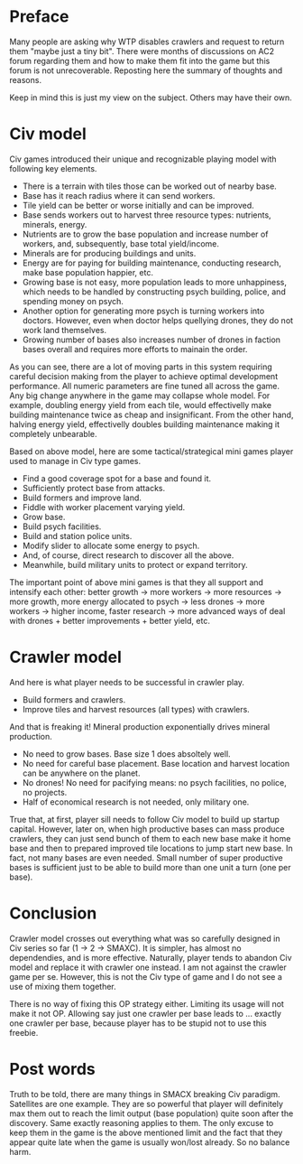 # Preface

Many people are asking why WTP disables crawlers and request to return them "maybe just a tiny bit". There were months of discussions on AC2 forum regarding them and how to make them fit into the game but this forum is not unrecoverable. Reposting here the summary of thoughts and reasons.

Keep in mind this is just my view on the subject. Others may have their own.

# Civ model

Civ games introduced their unique and recognizable playing model with following key elements.

* There is a terrain with tiles those can be worked out of nearby base.
* Base has it reach radius where it can send workers.
* Tile yield can be better or worse initially and can be improved.
* Base sends workers out to harvest three resource types: nutrients, minerals, energy.
* Nutrients are to grow the base population and increase number of workers, and, subsequently, base total yield/income.
* Minerals are for producing buildings and units.
* Energy are for paying for building maintenance, conducting research, make base population happier, etc.
* Growing base is not easy, more population leads to more unhappiness, which needs to be handled by constructing psych building, police, and spending money on psych.
* Another option for generating more psych is turning workers into doctors. However, even when doctor helps quellying drones, they do not work land themselves.
* Growing number of bases also increases number of drones in faction bases overall and requires more efforts to mainain the order.

As you can see, there are a lot of moving parts in this system requiring careful decision making from the player to achieve optimal development performance. All numeric parameters are fine tuned all across the game. Any big change anywhere in the game may collapse whole model. For example, doubling energy yield from each tile, would effectivelly make building maintenance twice as cheap and insignificant. From the other hand, halving energy yield, effectivelly doubles building maintenance making it completely unbearable.

Based on above model, here are some tactical/strategical mini games player used to manage in Civ type games.

* Find a good coverage spot for a base and found it.
* Sufficiently protect base from attacks.
* Build formers and improve land.
* Fiddle with worker placement varying yield.
* Grow base.
* Build psych facilities.
* Build and station police units.
* Modify slider to allocate some energy to psych.
* And, of course, direct research to discover all the above.
* Meanwhile, build military units to protect or expand territory.

The important point of above mini games is that they all support and intensify each other: better growth -> more workers -> more resources -> more growth, more energy allocated to psych -> less drones -> more workers -> higher income, faster research -> more advanced ways of deal with drones + better improvements + better yield, etc.

# Crawler model

And here is what player needs to be successful in crawler play.

* Build formers and crawlers.
* Improve tiles and harvest resources (all types) with crawlers.

And that is freaking it! Mineral production exponentially drives mineral production.

* No need to grow bases. Base size 1 does absoltely well.
* No need for careful base placement. Base location and harvest location can be anywhere on the planet.
* No drones! No need for pacifying means: no psych facilities, no police, no projects.
* Half of economical research is not needed, only military one.

True that, at first, player sill needs to follow Civ model to build up startup capital. However, later on, when high productive bases can mass produce crawlers, they can just send bunch of them to each new base make it home base and then to prepared improved tile locations to jump start new base. In fact, not many bases are even needed. Small number of super productive bases is sufficient just to be able to build more than one unit a turn (one per base).

# Conclusion

Crawler model crosses out everything what was so carefully designed in Civ series so far (1 -> 2 -> SMAXC). It is simpler, has almost no dependendies, and is more effective. Naturally, player tends to abandon Civ model and replace it with crawler one instead. I am not against the crawler game per se. However, this is not the Civ type of game and I do not see a use of mixing them together.

There is no way of fixing this OP strategy either. Limiting its usage will not make it not OP. Allowing say just one crawler per base leads to ... exactly one crawler per base, because player has to be stupid not to use this freebie.

# Post words

Truth to be told, there are many things in SMACX breaking Civ paradigm. Satellites are one example. They are so powerful that player will definitely max them out to reach the limit output (base population) quite soon after the discovery. Same exactly reasoning applies to them. The only excuse to keep them in the game is the above mentioned limit and the fact that they appear quite late when the game is usually won/lost already. So no balance harm.
